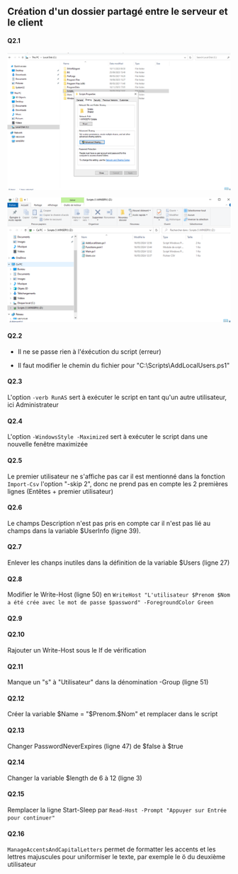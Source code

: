 ## Création d'un dossier partagé entre le serveur et le client

#### Q2.1

![DossierpartagéScript](https://github.com/PKechichian/TSSR2405_Checkpoint2/blob/main/Annexes/Q2.sharedfolder1.png)

![DossierpartagéScript](https://github.com/PKechichian/TSSR2405_Checkpoint2/blob/main/Annexes/Q2.sharedfolder.png)

#### Q2.2

- Il ne se passe rien à l'éxécution du script (erreur)

- Il faut modifier le chemin du fichier pour "C:\Scripts\AddLocalUsers.ps1"

#### Q2.3  

L'option `-verb RunAS` sert à exécuter le script en tant qu'un autre utilisateur, ici Administrateur

#### Q2.4

L'option `-WindowsStyle -Maximized` sert à exécuter le script dans une nouvelle fenêtre maximizée

#### Q2.5

Le premier utilisateur ne s'affiche pas car il est mentionné dans la fonction `Import-Csv` l'option "-skip 2", donc ne prend pas en compte les 2 premières lignes (Entêtes + premier utilisateur)

#### Q2.6

Le champs Description n'est pas pris en compte car il n'est pas lié au champs dans la variable $UserInfo (ligne 39). 

#### Q2.7

Enlever les chanps inutiles dans la définition de la variable $Users (ligne 27)

#### Q2.8

Modifier le Write-Host (ligne 50) en `WriteHost "L'utilisateur $Prenom $Nom a été crée avec le mot de passe $password" -ForegroundColor Green`

#### Q2.9

#### Q2.10

Rajouter un Write-Host sous le If de vérification

#### Q2.11

Manque un "s" à "Utilisateur" dans la dénomination -Group (ligne 51)

#### Q2.12

Créer la variable $Name = "$Prenom.$Nom" et remplacer dans le script

#### Q2.13

Changer PasswordNeverExpires (ligne 47) de $false à $true

#### Q2.14

Changer la variable $length de 6 à 12 (ligne 3)

#### Q2.15

Remplacer la ligne Start-Sleep par `Read-Host -Prompt "Appuyer sur Entrée pour continuer"`

#### Q2.16

`ManageAccentsAndCapitalLetters` permet de formatter les accents et les lettres majuscules pour uniformiser le texte, par exemple le ö du deuxième utilisateur

